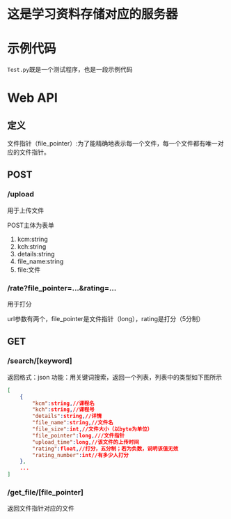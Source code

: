 # 这是学习资料存储对应的服务器

# 示例代码
`Test.py`既是一个测试程序，也是一段示例代码


# Web API

## 定义

文件指针（file_pointer）:为了能精确地表示每一个文件，每一个文件都有唯一对应的文件指针。

## POST

### /upload
用于上传文件

POST主体为表单
1. kcm:string
2. kch:string
3. details:string
4. file_name:string
5. file:文件

### /rate?file_pointer=...&rating=...
用于打分

url参数有两个，file_pointer是文件指针（long），rating是打分（5分制）

## GET

### /search/[keyword]
返回格式：json
功能：用关键词搜索，返回一个列表，列表中的类型如下图所示
```json
[
    {
        "kcm":string,//课程名
        "kch":string,//课程号
        "details":string,//详情
        "file_name":string,//文件名
        "file_size":int,//文件大小（以byte为单位）
        "file_pointer":long,///文件指针
        "upload_time":long,//该文件的上传时间
        "rating":float,//打分，五分制；若为负数，说明该值无效
        "rating_number":int//有多少人打分
    },
    ...
]
```

### /get_file/[file_pointer]
返回文件指针对应的文件

